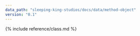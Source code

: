 ```yaml
---
data_path: "sleeping-king-studios/docs/data/method-object"
version: "0.1"
---
```


{% include reference/class.md %}
